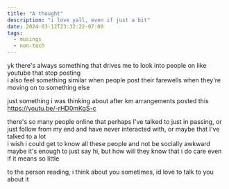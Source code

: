 ```yaml
---
title: "A thought"
description: "i love yall, even if just a bit"
date: 2024-03-12T23:32:22-07:00
tags:
  - musings
  - non-tech
---
```


yk there's always something that drives me to look into people on like youtube that stop posting  
i also feel something similar when people post their farewells when they're moving on to something else

just something i was thinking about after km arrangements posted this https://youtu.be/-rHD0mKgS-c

there's so many people online that perhaps I've talked to just in passing, or just follow from my end and have never interacted with, or maybe that I've talked to a lot  
i wish i could get to know all these people and not be socially awkward  
maybe it's enough to just say hi, but how will they know that i do care even if it means so little  

to the person reading, i think about you sometimes, id love to talk to you about it
